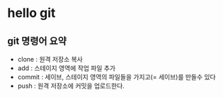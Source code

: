 # hello git

## git 명령어 요약

- clone : 원격 저장소 복사
- add : 스테이지 영역에 작업 파일 추가 
- commit : 세이브, 스테이지 영역의 파일들을 가지고(= 세이브)를 만들수 있다 
- push : 원격 저장소에 커밋을 업로드한다.